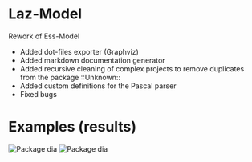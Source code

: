# Laz-Model
Rework of Ess-Model
* Added dot-files exporter (Graphviz)
* Added markdown documentation generator
* Added recursive cleaning of complex projects to remove duplicates from the package ::Unknown::
* Added custom definitions for the Pascal parser
* Fixed bugs 

# Examples (results)
![Package dia](https://raw.githubusercontent.com/iLya2IK/wchttpserver/main/diagrams/packetdia.svg)
![Package dia](https://raw.githubusercontent.com/iLya2IK/wchttpserver/main/diagrams/wcnetworking.svg)
 
